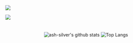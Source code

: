 <img src="https://capsule-render.vercel.app/api?type=waving&color=auto&height=200&section=header&text=ash-silver&fontSize=90" />

  <a href="https://hits.seeyoufarm.com"><img src="https://hits.seeyoufarm.com/api/count/incr/badge.svg?url=https%3A%2F%2Fgithub.com%2Fash-silver%2Fhit-counter&count_bg=%23403DC8&title_bg=%23555555&icon=github.svg&icon_color=%23E7E7E7&title=%EB%82%98%EC%9D%98+Git+%EC%A1%B0%ED%9A%8C%EC%88%98&edge_flat=false"/>
 </a> 
<div align="center">

  #
  ![ash-silver's github stats](https://github-readme-stats.vercel.app/api?username=ash-silver&show_icons=true&theme=nightowl)
  ![Top Langs](https://github-readme-stats.vercel.app/api/top-langs/?username=ash-silver&layout=compact&theme=nightowl)
</div>
